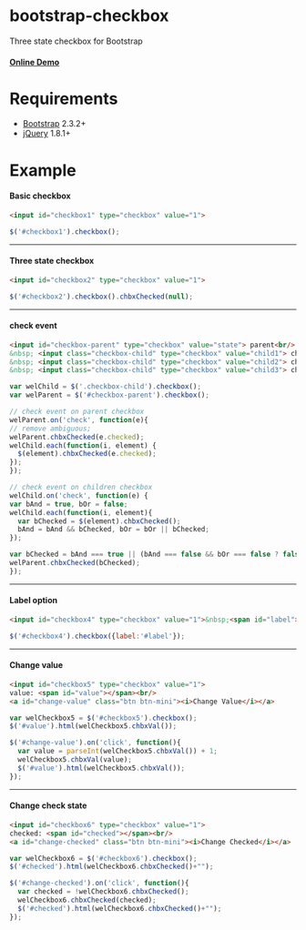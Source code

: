 # bootstrap-checkbox
Three state checkbox for Bootstrap

#### [Online Demo](http://extremefe.github.io/bootstrap-checkbox/)
# Requirements

* [Bootstrap](http://twitter.github.com/bootstrap/) 2.3.2+
* [jQuery](http://jquery.com/) 1.8.1+

# Example

#### Basic checkbox
```html
<input id="checkbox1" type="checkbox" value="1">
```
```javascript
$('#checkbox1').checkbox();
```
***

#### Three state checkbox
```html
<input id="checkbox2" type="checkbox" value="1">
```
```javascript
$('#checkbox2').checkbox().chbxChecked(null);
```
***

#### check event
```html
<input id="checkbox-parent" type="checkbox" value="state"> parent<br/>
&nbsp; <input class="checkbox-child" type="checkbox" value="child1"> child1<br/>
&nbsp; <input class="checkbox-child" type="checkbox" value="child2"> child2<br/>
&nbsp; <input class="checkbox-child" type="checkbox" value="child3"> child3
```
```javascript
var welChild = $('.checkbox-child').checkbox();
var welParent = $('#checkbox-parent').checkbox();

// check event on parent checkbox
welParent.on('check', function(e){
// remove ambiguous;
welParent.chbxChecked(e.checked);
welChild.each(function(i, element) {
  $(element).chbxChecked(e.checked);
});
});

// check event on children checkbox
welChild.on('check', function(e) {
var bAnd = true, bOr = false;
welChild.each(function(i, element){
  var bChecked = $(element).chbxChecked();
  bAnd = bAnd && bChecked, bOr = bOr || bChecked;
});

var bChecked = bAnd === true || (bAnd === false && bOr === false ? false : null);
welParent.chbxChecked(bChecked);
});
```
***

#### Label option
```html
<input id="checkbox4" type="checkbox" value="1">&nbsp;<span id="label">label</span>
```
```javascript
$('#checkbox4').checkbox({label:'#label'});
```
***

#### Change value
```html
<input id="checkbox5" type="checkbox" value="1">
value: <span id="value"></span><br/>
<a id="change-value" class="btn btn-mini"><i>Change Value</i></a>
```
```javascript
var welCheckbox5 = $('#checkbox5').checkbox();
$('#value').html(welCheckbox5.chbxVal());

$('#change-value').on('click', function(){
  var value = parseInt(welCheckbox5.chbxVal()) + 1;
  welCheckbox5.chbxVal(value);
  $('#value').html(welCheckbox5.chbxVal());
});
```
***

#### Change check state
```html
<input id="checkbox6" type="checkbox" value="1">
checked: <span id="checked"></span><br/>
<a id="change-checked" class="btn btn-mini"><i>Change Checked</i></a>
```
```javascript
var welCheckbox6 = $('#checkbox6').checkbox();
$('#checked').html(welCheckbox6.chbxChecked()+"");

$('#change-checked').on('click', function(){
  var checked = !welCheckbox6.chbxChecked();
  welCheckbox6.chbxChecked(checked);
  $('#checked').html(welCheckbox6.chbxChecked()+"");
});
```


